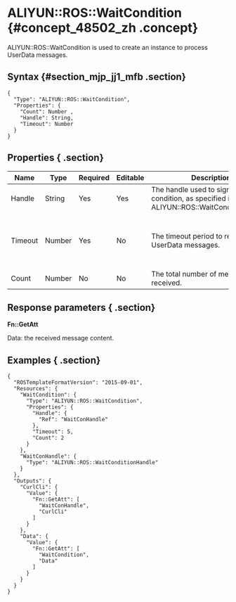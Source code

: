 # ALIYUN::ROS::WaitCondition {#concept_48502_zh .concept}

ALIYUN::ROS::WaitCondition is used to create an instance to process UserData messages.

## Syntax {#section_mjp_jj1_mfb .section}

```language-json
{
  "Type": "ALIYUN::ROS::WaitCondition",
  "Properties": {
    "Count": Number ,
    "Handle": String,
    "Timeout": Number 
  }
}
```

## Properties { .section}

|Name|Type|Required|Editable|Description|Validity|
|----|----|--------|--------|-----------|--------|
|Handle|String|Yes|Yes|The handle used to signal this wait condition, as specified in ALIYUN::ROS::WaitConditionHandle.|None|
|Timeout|Number|Yes|No|The timeout period to receive UserData messages.|Valid values: 1 to 43200. Unit: seconds.|
|Count|Number|No|No|The total number of messages to be received.|None|

## Response parameters { .section}

 **Fn::GetAtt** 

Data: the received message content.

## Examples { .section}

```language-json
{
  "ROSTemplateFormatVersion": "2015-09-01",
  "Resources": {
    "WaitCondition": {
      "Type": "ALIYUN::ROS::WaitCondition",
      "Properties": {
        "Handle": {
          "Ref": "WaitConHandle"
        },
        "Timeout": 5,
        "Count": 2
      }
    },
    "WaitConHandle": {
      "Type": "ALIYUN::ROS::WaitConditionHandle"
    }
  },
  "Outputs": {
    "CurlCli": {
      "Value": {
        "Fn::GetAtt": [
          "WaitConHandle",
          "CurlCli"
        ]
      }
    },
    "Data": {
      "Value": {
        "Fn::GetAtt": [
          "WaitCondition",
          "Data"
        ]
      }
    }
  }
}          
```

